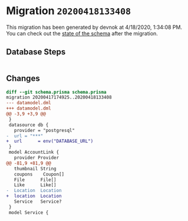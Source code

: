 # Migration `20200418133408`

This migration has been generated by devnok at 4/18/2020, 1:34:08 PM.
You can check out the [state of the schema](./schema.prisma) after the migration.

## Database Steps

```sql

```

## Changes

```diff
diff --git schema.prisma schema.prisma
migration 20200417174925..20200418133408
--- datamodel.dml
+++ datamodel.dml
@@ -3,9 +3,9 @@
 }
 datasource db {
   provider = "postgresql"
-  url = "***"
+  url      = env("DATABASE_URL")
 }
 model AccountLink {
   provider Provider
@@ -81,9 +81,9 @@
   thumbnail String
   coupons    Coupon[]
   File      File[]
   Like      Like[]
-  Location  Location
+  location  Location
   Service   Service?
 }
 model Service {
```


